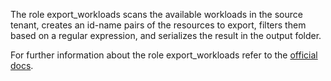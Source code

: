 The role export_workloads
scans the available workloads in the
source tenant, creates an id-name pairs
of the resources to export, filters them
based on a regular expression, and serializes
the result in the output folder.

For further information about the role export_workloads refer to the
[official docs](https://os-migrate.github.io/os-migrate/roles/role-export_workloads.html).
